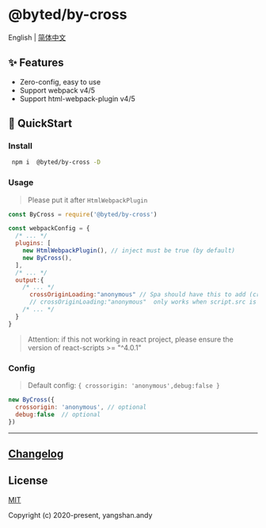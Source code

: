 # @byted/by-cross

English | [简体中文](README.zh-CN.md)

## ✨ Features

- Zero-config, easy to use
- Support webpack v4/5
- Support html-webpack-plugin v4/5

## 🚀 QuickStart

### Install

```bash
 npm i  @byted/by-cross -D
```

### Usage

> Please put it after `HtmlWebpackPlugin`

```js
const ByCross = require('@byted/by-cross')

const webpackConfig = {
  /* ... */
  plugins: [
    new HtmlWebpackPlugin(), // inject must be true (by default)
    new ByCross(),
  ],
  /* ... */
  output:{
    /* ... */
      crossOriginLoading:"anonymous" // Spa should have this to add (crossorigin) to script tag dynamically.
      // crossOriginLoading:"anonymous"  only works when script.src is  different from site's origin
    /* ... */
  }
}
```
> Attention:  if this not working in react project, please ensure the version of react-scripts  >= "^4.0.1"

### Config

> Default config: `{ crossorigin: 'anonymous',debug:false }`

```js
new ByCross({ 
  crossorigin: 'anonymous', // optional
  debug:false  // optional
})
```

---


## [Changelog](./CHANGELOG.md)

## License

[MIT](http://opensource.org/licenses/MIT)

Copyright (c) 2020-present, yangshan.andy
